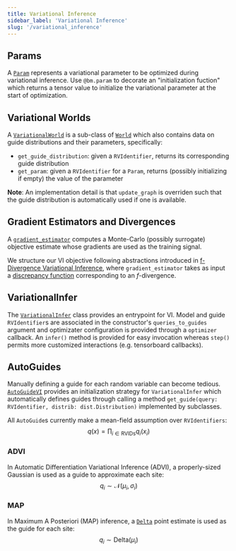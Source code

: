 ```yaml
---
title: Variational Inference
sidebar_label: 'Variational Inference'
slug: '/variational_inference'
---
```


## Params
A [`Param`](https://beanmachine.org/api/beanmachine.ppl.model.html?highlight=param#beanmachine.ppl.model.param) represents
a variational parameter to be optimized during variational inference.
Use `@bm.param` to decorate an "initialization fuction" which returns a
tensor value to initialize the variational parameter at the start of optimization.

## Variational Worlds
A [`VariationalWorld`](https://beanmachine.org/api/beanmachine.ppl.inference.vi.variational_world.html#beanmachine.ppl.inference.vi.variational_world.VariationalWorld)
is a sub-class of [`World`](https://beanmachine.org/api/beanmachine.ppl.world.html#beanmachine.ppl.world.World)
which also contains data on guide distributions and their parameters, specifically:

 - `get_guide_distribution`: given a `RVIdentifier`, returns its corresponding guide distribution
 - `get_param`: given a `RVIdentifier` for a `Param`, returns (possibly initializing if empty) the value of the parameter

__Note__: An implementation detail is that `update_graph` is overriden such that the
guide distribution is automatically used if one is available.

## Gradient Estimators and Divergences
A [`gradient_estimator`](https://beanmachine.org/api/beanmachine.ppl.inference.vi.gradient_estimator.html)
computes a Monte-Carlo (possibly surrogate) objective estimate whose gradients
are used as the training signal.

We structure our VI objective following abstractions introduced in
[f-Divergence Variational Inference](https://arxiv.org/abs/2009.13093), where
`gradient_estimator` takes as input a [discrepancy
function](https://beanmachine.org/api/beanmachine.ppl.inference.vi.discrepancy.html)
corresponding to an $f$-divergence.

## VariationalInfer
The [`VariationalInfer`](https://beanmachine.org/api/beanmachine.ppl.inference.vi.variational_infer.html#beanmachine.ppl.inference.vi.variational_infer.VariationalInfer)
class provides an entrypoint for VI. Model and guide `RVIdentifier`s are associated in the
constructor's `queries_to_guides` argument and optimizater configuration is provided through
a `optimizer` callback. An `infer()` method is provided for easy invocation whereas `step()`
permits more customized interactions (e.g. tensorboard callbacks).


## AutoGuides
Manually defining a guide for each random variable can become tedious.
[`AutoGuideVI`](https://beanmachine.org/api/beanmachine.ppl.inference.vi.autoguide.htm://beanmachine.org/api/beanmachine.ppl.inference.vi.autoguide.html#beanmachine.ppl.inference.vi.autoguide.AutoGuideVI)
provides an initialization strategy for `VariationalInfer` which
automatically defines guides through calling a method
`get_guide(query: RVIdentifier, distrib: dist.Distribution)` implemented by
subclasses.

All `AutoGuide`s currently make a mean-field assumption over `RVIdentifiers`:
$$q(x) = \prod_{i \in \text{RVIDs}} q_i(x_i)$$

### ADVI

In Automatic Differentiation Variational Inference (ADVI),
a properly-sized Gaussian is used as a guide to approximate each site:
$$q_i \sim \mathcal{N}(\mu_i, \sigma_i)$$

### MAP

In Maximum A Posteriori (MAP) inference,
a [`Delta`](https://beanmachine.org/api/beanmachine.ppl.distributions.html#beanmachine.ppl.distributions.Delta)
point estimate is used as the guide for each site:
$$q_i \sim \text{Delta}(\mu_i)$$
